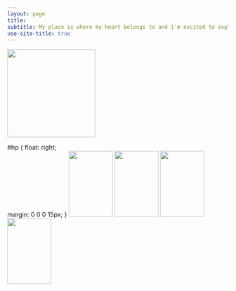 ```yaml
---
layout: page
title: 
subtitle: My place is where my heart belongs to and I'm excited to explore its lands and waters :)
use-site-title: true
---
```

<img src="hp.jpg" alt="" width="200" height="200" id="hp"/>


#hp  {
float: right;    
 margin: 0 0 0 15px;
}
<img src="https://milenalavanchy.github.io/img/IMG-20180615-WA0006.jpg" width="100" height="150" id="hp"/> 
<img src="https://milenalavanchy.github.io/img/IMG-20180615-WA0006.jpg" width="100" height="150"> 
<img src="https://milenalavanchy.github.io/img/IMG-20180615-WA0006.jpg" width="100" height="150"> 
<img src="https://milenalavanchy.github.io/img/IMG-20180615-WA0006.jpg" width="100" height="150"> 



